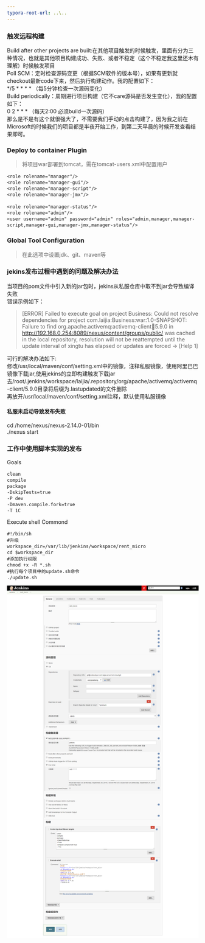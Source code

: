 ```yaml
---
typora-root-url: ..\..
---
```


### 触发远程构建
Build after other projects are built:在其他项目触发的时候触发，里面有分为三种情况，也就是其他项目构建成功、失败、或者不稳定（这个不稳定我这里还木有理解）时候触发项目  
Poll SCM：定时检查源码变更（根据SCM软件的版本号），如果有更新就checkout最新code下来，然后执行构建动作。我的配置如下：  
*/5 * * * * （每5分钟检查一次源码变化）  
Build periodically：周期进行项目构建（它不care源码是否发生变化），我的配置如下：  
0 2 * * * （每天2:00 必须build一次源码）  
那么是不是有这个就很强大了，不需要我们手动的点击构建了，因为我之前在Microsoft的时候我们的项目都是半夜开始工作，到第二天早晨的时候开发查看结果即可。  	
### Deploy to container Plugin
> 将项目war部署到tomcat，需在tomcat-users.xml中配置用户
```
<role rolename="manager"/>
<role rolename="manager-gui"/>
<role rolename="manager-script"/>
<role rolename="manager-jmx"/>

<role rolename="manager-status"/>
<role rolename="admin"/>
<user username="admin" password="admin" roles="admin,manager,manager-script,manager-gui,manager-jmx,manager-status"/>
```
### Global Tool Configuration
> 在此选项中设置jdk、git、maven等
### jekins发布过程中遇到的问题及解决办法
当项目的pom文件中引入新的jar包时，jekins从私服仓库中取不到jar会导致编译失败  
错误示例如下：  
> [ERROR] Failed to execute goal on project Business: Could not resolve dependencies for project com.laijia:Business:war:1.0-SNAPSHOT: Failure to find org.apache.activemq:activemq-client:jar:5.9.0 in http://192.168.0.254:8089/nexus/content/groups/public/ was cached in the local repository, resolution will not be reattempted until the update interval of xingtu has elapsed or updates are forced -> [Help 1]  

可行的解决办法如下:  
修改/usr/local/maven/conf/setting.xml中的镜像，注释私服镜像，使用阿里巴巴镜像下载jar,使用jekins的立即构建触发下载jar  
去/root/.jenkins/workspace/laijia/.repository/org/apache/activemq/activemq-client/5.9.0目录将后缀为.lastupdated的文件删除  
再放开/usr/local/maven/conf/setting.xml注释，默认使用私服镜像  
#### 私服未启动导致发布失败
cd /home/nexus/nexus-2.14.0-01/bin  
./nexus start  
### 工作中使用脚本实现的发布
Goals
```
clean
compile
package
-DskipTests=true
-P dev
-Dmaven.compile.fork=true
-T 1C
```
Execute  shell Commond
```
#!/bin/sh
#升级
workspace_dir=/var/lib/jenkins/workspace/rent_micro
cd $workspace_dir
#添加执行权限
chmod +x -R *.sh
#执行每个项目中的update.sh命令
./update.sh
```
![](/images/linux/jekins/2018-09-24_145542.png)